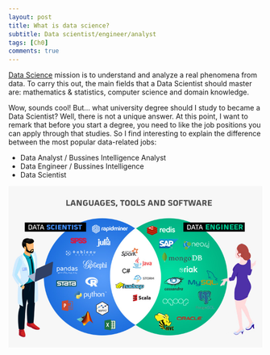 ```yaml
---
layout: post
title: What is data science?
subtitle: Data scientist/engineer/analyst
tags: [Ch0]
comments: true
---
```


[Data Science](https://en.wikipedia.org/wiki/Data_science) mission is to understand and analyze a real phenomena from data. To carry this out, the main fields that a Data Scientist should master are: mathematics & statistics, computer science and domain knowledge.

Wow, sounds cool! But... what university degree should I study to became a Data Scientist? Well, there is not a unique answer. At this point, I want to remark that before you start a degree, you need to like the job positions you can apply through that studies. So I find interesting to explain the difference between the most popular data-related jobs: 

* Data Analyst / Bussines Intelligence Analyst
* Data Engineer / Bussines Intelligence 
* Data Scientist

![](img/difference-between-ds-de-da-3.jpg)

